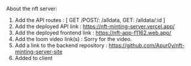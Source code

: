 About the nft server:
1. Add the API routes : [
   GET /POST/: /alldata,
   GET: /alldata/:id
]
2. Add the deployed API link : https://nft-minting-server.vercel.app/
3. Add the deployed frontend link : https://nft-app-f1162.web.app/ 
4. Add the loom video link(s) : Sorry for the video.
5. Add a link to the backend repository : https://github.com/Apur0y/nft-minting-server-site
6. Added to client
